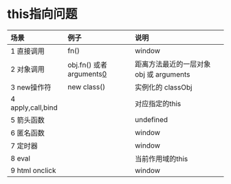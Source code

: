# this指向问题

 
 

| 场景| 例子|说明|
| :------ | :-------------------------------- |:-------------------------------- |
| 1 直接调用| fn()| window |
| 2 对象调用| obj.fn() 或者 arguments[0]() | 距离方法最近的一层对象 obj 或 arguments |
| 3 new操作符| new class() | 实例化的 classObj  |
| 4 apply,call,bind|   | 对应指定的this  |
| 5 箭头函数|   |  undefined  |
| 6 匿名函数|   |  window  |
| 7 定时器|   |  window  |
| 8 eval|   |  当前作用域的this  |
| 9 html onclick|   |  window  |
